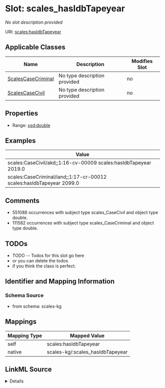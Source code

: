 

# Slot: scales_hasIdbTapeyear


_No slot description provided_





URI: [scales:hasIdbTapeyear](http://schemas.scales-okn.org/rdf/scales#hasIdbTapeyear)



<!-- no inheritance hierarchy -->





## Applicable Classes

| Name | Description | Modifies Slot |
| --- | --- | --- |
| [ScalesCaseCriminal](../classes/ScalesCaseCriminal.md) | No type description provided |  no  |
| [ScalesCaseCivil](../classes/ScalesCaseCivil.md) | No type description provided |  no  |







## Properties

* Range: [xsd:double](http://www.w3.org/2001/XMLSchema#double)






## Examples

| Value |
| --- |
| scales:CaseCivil/akd;;1:16-cv-00009 scales:hasIdbTapeyear 2019.0 |
| scales:CaseCriminal/iand;;1:17-cr-00012 scales:hasIdbTapeyear 2099.0 |

## Comments

* 551088 occurrences with subject type scales_CaseCivil and object type double.
* 111582 occurrences with subject type scales_CaseCriminal and object type double.

## TODOs

* TODO -- Todos for this slot go here
* or you can delete the todos
* if you think the class is perfect.

## Identifier and Mapping Information







### Schema Source


* from schema: scales-kg




## Mappings

| Mapping Type | Mapped Value |
| ---  | ---  |
| self | scales:hasIdbTapeyear |
| native | scales-kg/:scales_hasIdbTapeyear |




## LinkML Source

<details>
```yaml
name: scales_hasIdbTapeyear
description: No slot description provided
todos:
- TODO -- Todos for this slot go here
- or you can delete the todos
- if you think the class is perfect.
comments:
- 551088 occurrences with subject type scales_CaseCivil and object type double.
- 111582 occurrences with subject type scales_CaseCriminal and object type double.
examples:
- value: scales:CaseCivil/akd;;1:16-cv-00009 scales:hasIdbTapeyear 2019.0
- value: scales:CaseCriminal/iand;;1:17-cr-00012 scales:hasIdbTapeyear 2099.0
from_schema: scales-kg
rank: 1000
slot_uri: scales:hasIdbTapeyear
alias: scales_hasIdbTapeyear
domain_of:
- scales_CaseCivil
- scales_CaseCriminal
range: double

```
</details>
